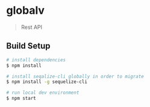 # globalv

> Rest API

## Build Setup

``` bash
# install dependencies
$ npm install

# install seqalize-cli globally in order to migrate
$ npm install -g sequelize-cli

# run local dev environment
$ npm start

```